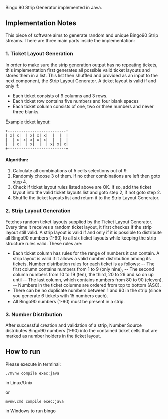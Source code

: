 Bingo 90 Strip Generator implemented in Java.

## Implementation Notes
This piece of software aims to generate random and unique Bingo90 Strip streams. There are three main parts inside the implementation:

### 1. Ticket Layout Generation
In order to make sure the strip generation output has no repeating tickets, this implementation first generates all possible valid ticket layouts and stores them in a list. This list then shuffled and provided as an input to the next component, the Strip Layout Generator. A ticket layout is valid if and only if:

- Each ticket consists of 9 columns and 3 rows.
- Each ticket row contains five numbers and four blank spaces
- Each ticket column consists of one, two or three numbers and never three blanks.

Example ticket layout:
```
+--------------------------+
| x| x|  | x| x| x|  |  |  |
|  | x| x| x| x| x|  |  |  |
|  | x|  | x|  |  | x| x| x|
+--------------------------+
```

#### Algorithm:

1. Calculate all combinations of 5 cells selections out of 9.
2. Randomly choose 3 of them. If no other combinations are left then goto step 4.
3. Check if ticket layout rules listed above are OK. If so, add the ticket layout into the valid ticket layouts list and goto step 2, if not goto step 2.
4. Shuffle the ticket layouts list and return it to the Strip Layout Generator.

### 2. Strip Layout Generation
Fetches random ticket layouts supplied by the Ticket Layout Generator. Every time it receives a random ticket layout, it first checkes if the strip layout still valid. A strip layout is valid if and only if it is possible to distribute all Bingo90 numbers (1-90) to all six ticket layouts while keeping the strip structure rules valid. These rules are:

- Each ticket column has rules for the range of numbers it can contain. A strip layout is valid if it allows a valid number distribution among its tickets. Number distribution rules for each ticket is as follows:
-- The first column contains numbers from 1 to 9 (only nine),
-- The second column numbers from 10 to 19 (ten), the third, 20 to 29 and so on up until
-- The last column, which contains numbers from 80 to 90 (eleven).
-- Numbers in the ticket columns are ordered from top to bottom (ASC).
- There can be no duplicate numbers between 1 and 90 in the strip (since you generate 6 tickets with 15 numbers each).
- All Bingo90 numbers (1-90) must be present in a strip.

### 3. Number Distribution
After successful creation and validation of a strip, Number Source distributes Bingo90 numbers (1-90) into the contained ticket cells that are marked as number holders in the ticket layout.

## How to run
Please execute in terminal:

```console
./mvnw compile exec:java
```

in Linux/Unix

or

```console
mvnw.cmd compile exec:java
```

in Windows to run bingo
